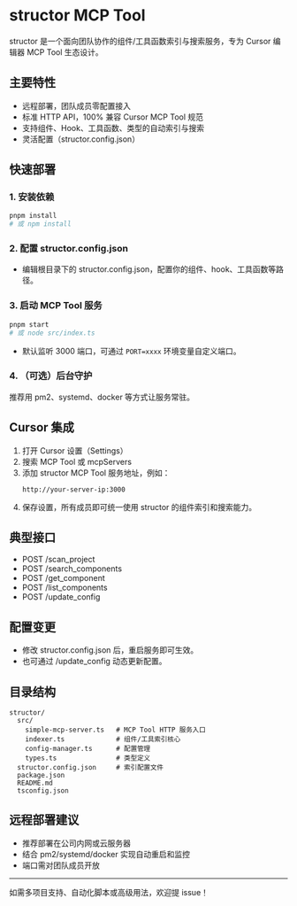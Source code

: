 # structor MCP Tool

structor 是一个面向团队协作的组件/工具函数索引与搜索服务，专为 Cursor 编辑器 MCP Tool 生态设计。

## 主要特性

- 远程部署，团队成员零配置接入
- 标准 HTTP API，100% 兼容 Cursor MCP Tool 规范
- 支持组件、Hook、工具函数、类型的自动索引与搜索
- 灵活配置（structor.config.json）

## 快速部署

### 1. 安装依赖

```bash
pnpm install
# 或 npm install
```

### 2. 配置 structor.config.json

- 编辑根目录下的 structor.config.json，配置你的组件、hook、工具函数等路径。

### 3. 启动 MCP Tool 服务

```bash
pnpm start
# 或 node src/index.ts
```

- 默认监听 3000 端口，可通过 `PORT=xxxx` 环境变量自定义端口。

### 4. （可选）后台守护

推荐用 pm2、systemd、docker 等方式让服务常驻。

## Cursor 集成

1. 打开 Cursor 设置（Settings）
2. 搜索 MCP Tool 或 mcpServers
3. 添加 structor MCP Tool 服务地址，例如：
   ```
   http://your-server-ip:3000
   ```
4. 保存设置，所有成员即可统一使用 structor 的组件索引和搜索能力。

## 典型接口

- POST /scan_project
- POST /search_components
- POST /get_component
- POST /list_components
- POST /update_config

## 配置变更

- 修改 structor.config.json 后，重启服务即可生效。
- 也可通过 /update_config 动态更新配置。

## 目录结构

```
structor/
  src/
    simple-mcp-server.ts   # MCP Tool HTTP 服务入口
    indexer.ts             # 组件/工具索引核心
    config-manager.ts      # 配置管理
    types.ts               # 类型定义
  structor.config.json     # 索引配置文件
  package.json
  README.md
  tsconfig.json
```

## 远程部署建议

- 推荐部署在公司内网或云服务器
- 结合 pm2/systemd/docker 实现自动重启和监控
- 端口需对团队成员开放

---

如需多项目支持、自动化脚本或高级用法，欢迎提 issue！
